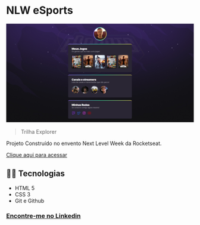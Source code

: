 # NLW eSports

![preview](./img/preview.png)

> Trilha Explorer

Projeto Construído no envento Next Level Week da Rocketseat.

[Clique aqui para acessar](https://will-cod.github.io/nlw-esports-explorer/)

## 👨‍💻 Tecnologias

- HTML 5
- CSS 3
- Git e Github

### [Encontre-me no Linkedin](https://www.linkedin.com/in/william-luis-vieira-rosa-61a57a1b7)